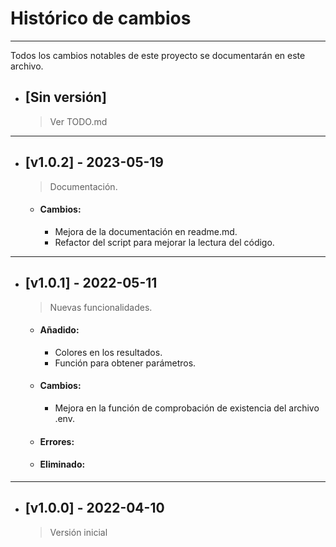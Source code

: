 # Histórico de cambios
---
Todos los cambios notables de este proyecto se documentarán en este archivo.

* ## [Sin versión]
  > Ver TODO.md

---
* ## [v1.0.2] - 2023-05-19
  > Documentación.

  * #### Cambios:
    - Mejora de la documentación en readme.md.
    - Refactor del script para mejorar la lectura del código.

---
* ## [v1.0.1] - 2022-05-11
  > Nuevas funcionalidades.

  * #### Añadido:
    - Colores en los resultados.
    - Función para obtener parámetros.

  * #### Cambios:
    - Mejora en la función de comprobación de existencia del archivo .env.

  * #### Errores:

  * #### Eliminado:

---
* ## [v1.0.0] - 2022-04-10
  > Versión inicial